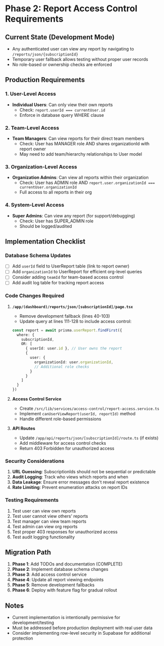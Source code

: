 # Phase 2: Report Access Control Requirements

## Current State (Development Mode)
- Any authenticated user can view any report by navigating to `/reports/json/{subscriptionId}`
- Temporary user fallback allows testing without proper user records
- No role-based or ownership checks are enforced

## Production Requirements

### 1. User-Level Access
- **Individual Users**: Can only view their own reports
  - Check: `report.userId === currentUser.id`
  - Enforce in database query WHERE clause

### 2. Team-Level Access
- **Team Managers**: Can view reports for their direct team members
  - Check: User has MANAGER role AND shares organizationId with report owner
  - May need to add team/hierarchy relationships to User model

### 3. Organization-Level Access
- **Organization Admins**: Can view all reports within their organization
  - Check: User has ADMIN role AND `report.user.organizationId === currentUser.organizationId`
  - Full access to all reports in their org

### 4. System-Level Access
- **Super Admins**: Can view any report (for support/debugging)
  - Check: User has SUPER_ADMIN role
  - Should be logged/audited

## Implementation Checklist

### Database Schema Updates
- [ ] Add `userId` field to UserReport table (link to report owner)
- [ ] Add `organizationId` to UserReport for efficient org-level queries
- [ ] Consider adding `teamId` for team-based access control
- [ ] Add audit log table for tracking report access

### Code Changes Required

1. **`/app/(dashboard)/reports/json/[subscriptionId]/page.tsx`**
   - Remove development fallback (lines 40-103)
   - Update query at lines 111-128 to include access control:
   ```typescript
   const report = await prisma.userReport.findFirst({
     where: {
       subscriptionId,
       OR: [
         { userId: user.id }, // User owns the report
         { 
           user: { 
             organizationId: user.organizationId,
             // Additional role checks
           }
         }
       ]
     }
   })
   ```

2. **Access Control Service**
   - Create `/src/lib/services/access-control/report-access.service.ts`
   - Implement `canUserViewReport(userId, reportId)` method
   - Handle different role-based permissions

3. **API Routes**
   - Update `/app/api/reports/json/[subscriptionId]/route.ts` (if exists)
   - Add middleware for access control checks
   - Return 403 Forbidden for unauthorized access

### Security Considerations
1. **URL Guessing**: SubscriptionIds should not be sequential or predictable
2. **Audit Logging**: Track who views which reports and when
3. **Data Leakage**: Ensure error messages don't reveal report existence
4. **Rate Limiting**: Prevent enumeration attacks on report IDs

### Testing Requirements
1. Test user can view own reports
2. Test user cannot view others' reports
3. Test manager can view team reports
4. Test admin can view org reports
5. Test proper 403 responses for unauthorized access
6. Test audit logging functionality

## Migration Path
1. **Phase 1**: Add TODOs and documentation (COMPLETE)
2. **Phase 2**: Implement database schema changes
3. **Phase 3**: Add access control service
4. **Phase 4**: Update all report viewing endpoints
5. **Phase 5**: Remove development fallbacks
6. **Phase 6**: Deploy with feature flag for gradual rollout

## Notes
- Current implementation is intentionally permissive for development/testing
- Must be addressed before production deployment with real user data
- Consider implementing row-level security in Supabase for additional protection